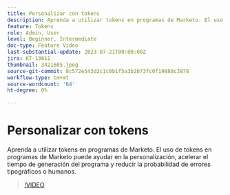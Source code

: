 ```yaml
---
title: Personalizar con tokens
description: Aprenda a utilizar tokens en programas de Marketo. El uso de tokens en programas de Marketo puede ayudar en la personalización, acelerar el tiempo de generación del programa y reducir la probabilidad de errores tipográficos o humanos.
feature: Tokens
role: Admin, User
level: Beginner, Intermediate
doc-type: Feature Video
last-substantial-update: 2023-07-21T00:00:00Z
jira: KT-13611
thumbnail: 3421605.jpeg
source-git-commit: 8c572e543d2c1c0b1f5a3b2b73fc0f19888c3878
workflow-type: tm+mt
source-wordcount: '64'
ht-degree: 0%

---
```



# Personalizar con tokens

Aprenda a utilizar tokens en programas de Marketo. El uso de tokens en programas de Marketo puede ayudar en la personalización, acelerar el tiempo de generación del programa y reducir la probabilidad de errores tipográficos o humanos.

>[!VIDEO](https://video.tv.adobe.com/v/3421605/?learn=on)
